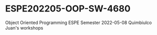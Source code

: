 # ESPE202205-OOP-SW-4680
Object Oriented Programming ESPE Semester 2022-05-08
Quimbiulco Juan's workshops
